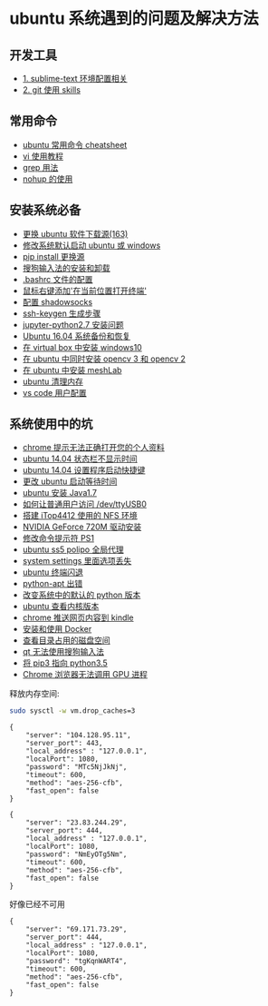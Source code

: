 # ubuntu 系统遇到的问题及解决方法   

## 开发工具   
- [1. sublime-text 环境配置相关](./doc/sublime-text3)   
- [2. git 使用 skills ](./doc/git_usage/)  
 
## 常用命令   
- [ubuntu 常用命令 cheatsheet](./doc/quick_cmd.md)  
- [vi 使用教程](./doc/vi_usage.md)  
- [grep 用法](./doc/grep_usage.md)   
- [nohup 的使用](./doc/nohup.md)   
 
## 安装系统必备    
- [更换 ubuntu 软件下载源(163)](./doc/system_install/sourceslist.md)  
- [修改系统默认启动 ubuntu 或 windows](./doc/system_install/default_grub.md)  
- [pip install 更换源](./doc/system_install/pip_install_source.md)  
- [搜狗输入法的安装和卸载](./doc/system_install/sogou_install.md)  
- [.bashrc 文件的配置](./doc/system_install/bashrc_config.md)  
- [鼠标右键添加'在当前位置打开终端'](./doc/system_install/open_termials.md)  
- [配置 shadowsocks](./doc/system_install/shadowsocks_install.md)  
- [ssh-keygen 生成步骤](./doc/system_install/ssh_keygen.md)  
- [jupyter-python2.7 安装问题](./doc/system_install/jupyter_python2.7_install.md) 
- [Ubuntu 16.04 系统备份和恢复](./doc/system_install/system_backup_recover.md)  
- [在 virtual box 中安装 windows10](./doc/system_install/install_windows_in_virtualbox.md)  
- [在 ubuntu 中同时安装 opencv 3 和 opencv 2](./doc/system_install/install_opencv2_and_opencv3.md)  
- [在 ubuntu 中安装 meshLab](./doc/system_install/meshlab.md)  
- [ubuntu 清理内存](./doc/system_install/ubuntu_memory_cleanup.md)  
- [vs code 用户配置](./doc/system_install/vs_code_user_settings.md)  
 
## 系统使用中的坑   
- [chrome 提示无法正确打开您的个人资料](./doc/advanced_issues/chrome.md)  
- [ubuntu 14.04 状态栏不显示时间](./doc/advanced_issues/timedate_bar.md)  
- [ubuntu 14.04 设置程序启动快捷键](./doc/advanced_issues/shortcuts.md)  
- [更改 ubuntu 启动等待时间](./doc/advanced_issues/grub_timeout.md)  
- [ubuntu 安装 Java1.7](./doc/advanced_issues/java1.7_install.md)  
- [如何让普通用户访问 /dev/ttyUSB0 ](./doc/advanced_issues/minicom_permision.md)  
- [搭建 iTop4412 使用的 NFS 环境 ](./doc/advanced_issues/nfs.md)  
- [NVIDIA GeForce 720M 驱动安装](./doc/advanced_issues/nouveau_nvidia.md)  
- [修改命令提示符 PS1 ](./doc/advanced_issues/ps1_modify.md)  
- [ubuntu ss5 polipo 全局代理](./doc/advanced_issues/ss5-polipo_proxy.md)  
- [system settings 里面选项丢失](./doc/advanced_issues/system_setting.md)  
- [ubuntu 终端闪退](./doc/advanced_issues/terminals_crash.md)  
- [python-apt 出错](./doc/advanced_issues/no_module_named_apt_pkg.md)  
- [改变系统中的默认的 python 版本](./doc/advanced_issues/change_python_version_in_system.md)   
- [ubuntu 查看内核版本](./doc/advanced_issues/ubuntu_kernel_version.md)  
- [chrome 推送网页内容到 kindle ](./doc/advanced_issues/send_chrome_to_kindle.md)  
- [安装和使用 Docker ](./doc/advanced_issues/docker_install.md)  
- [查看目录占用的磁盘空间](./doc/advanced_issues/disk_space_usage.md)   
- [qt 无法使用搜狗输入法](./doc/advanced_issues/qt_sogou.md)   
- [将 pip3 指向 python3.5](./doc/advanced_issues/pip3_5.md)   
- [Chrome 浏览器无法调用 GPU 进程](./doc/advanced_issues/chrome_launch_gpu.md)   

释放内存空间:   
```bash
sudo sysctl -w vm.drop_caches=3
```

```shadowsocks5
{
	"server": "104.128.95.11",
	"server_port": 443,
	"local_address" : "127.0.0.1",
	"localPort": 1080,
	"password": "MTc5NjJkNj",
	"timeout": 600,
	"method": "aes-256-cfb",
	"fast_open": false
}
```

```
{
	"server": "23.83.244.29",
	"server_port": 444,
	"local_address" : "127.0.0.1",
	"localPort": 1080,
	"password": "NmEyOTg5Nm",
	"timeout": 600,
	"method": "aes-256-cfb",
	"fast_open": false
}
```

好像已经不可用   
```
{
	"server": "69.171.73.29",
	"server_port": 444,
	"local_address" : "127.0.0.1",
	"localPort": 1080,
	"password": "tgKqnWART4",
	"timeout": 600,
	"method": "aes-256-cfb",
	"fast_open": false
}
```